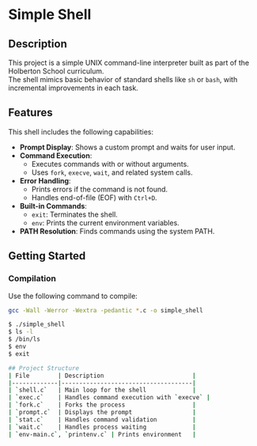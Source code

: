 # Simple Shell

## Description

This project is a simple UNIX command-line interpreter built as part of the Holberton School curriculum.  
The shell mimics basic behavior of standard shells like `sh` or `bash`, with incremental improvements in each task.

## Features

This shell includes the following capabilities:

- **Prompt Display**: Shows a custom prompt and waits for user input.
- **Command Execution**:
  - Executes commands with or without arguments.
  - Uses `fork`, `execve`, `wait`, and related system calls.
- **Error Handling**:
  - Prints errors if the command is not found.
  - Handles end-of-file (EOF) with `Ctrl+D`.
- **Built-in Commands**:
  - `exit`: Terminates the shell.
  - `env`: Prints the current environment variables.
- **PATH Resolution**: Finds commands using the system PATH.

## Getting Started

### Compilation
Use the following command to compile:

```bash
gcc -Wall -Werror -Wextra -pedantic *.c -o simple_shell

$ ./simple_shell
$ ls -l
$ /bin/ls
$ env
$ exit

## Project Structure
| File        | Description                         |
|-------------|-------------------------------------|
| `shell.c`   | Main loop for the shell             |
| `exec.c`    | Handles command execution with `execve` |
| `fork.c`    | Forks the process                   |
| `prompt.c`  | Displays the prompt                 |
| `stat.c`    | Handles command validation          |
| `wait.c`    | Handles process waiting             |
| `env-main.c`, `printenv.c` | Prints environment   |

